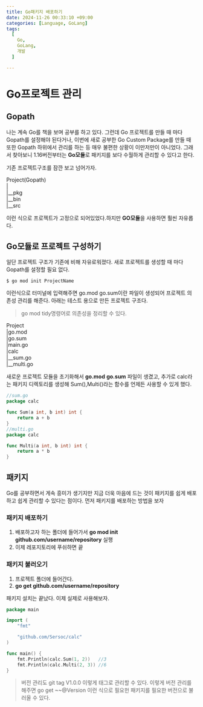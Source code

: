 ```yaml
---
title: Go패키지 배포하기
date: 2024-11-26 00:33:10 +09:00
categories: [Language, GoLang]
tags:
  [
    Go,
    GoLang,
    개발
  ]

---
```

# Go프로젝트 관리
## Gopath
나는 계속 Go를 책을 보며 공부를 하고 있다. 그런데 Go 프로젝트를 만들 때 마다 Gopath를 설정해야 된다거나, 이번에 새로 공부한 Go Custom Package를 만들 때 또한 Gopath 하위에서 관리를 하는 등 매우 불편한 상황이 이만저만이 아니었다. 그래서 찾아보니 1.16버전부터는 **Go모듈**로 패키지를 보다 수월하게 관리할 수 있다고 한다. 

기존 프로젝트구조를 잠깐 보고 넘어가자.   

Project(Gopath)   
|   
|__pkg   
|__bin   
|__src   

이런 식으로 프로젝트가 고정으로 되어있었다.하지만 **GO모듈**을 사용하면 훨씬 자유롭다.

## Go모듈로 프로젝트 구성하기

일단 프로젝트 구조가 기존에 비해 자유로워졌다. 새로 프로젝트를 생성할 때 마다 Gopath를 설정할 필요 없다.
``` shell
$ go mod init ProjectName
```
이런식으로 터미널에 입력해주면 go.mod go.sum이란 파일이 생성되어 프로젝트 의존성 관리를 해준다. 아래는 테스트 용으로 만든 프로젝트 구조다.   
> go mod tidy명령어로 의존성을 정리할 수 있다.    



Project   
|go.mod   
|go.sum   
|main.go  
|calc   
|__sum.go   
|__multi.go   

새로운 프로젝트 모듈을 초기화해서 __go.mod__ __go.sum__ 파일이 생겼고, 추가로 calc라는 패키지 디렉토리를 생성해 Sum(),Multi()라는 함수를 언제든 사용할 수 있게 했다.
``` go
//sum.go
package calc

func Sum(a int, b int) int {
	return a + b
}
//multi.go
package calc

func Multi(a int, b int) int {
	return a * b
}
```
## 패키지 
Go를 공부하면서 게속 흥미가 생기지만 지금 더욱 마음에 드는 것이 패키지를 쉽게 배포하고 쉽게 관리할 수 있다는 점이다.
먼저 패키지를 배포하는 방법을 보자
### 패키지 배포하기
1. 배포하고자 하는 폴더에 들어가서 __go mod init github.com/username/repository__ 실행   
2. 이제 레포지토리에 푸쉬하면 끝

### 패키지 불러오기
1. 프로젝트 폴더에 들어간다.
2. __go get github.com/username/repository__    

패키지 설치는 끝났다. 이제 실제로 사용해보자.
```go
package main

import (
	"fmt"

	"github.com/Sersoc/calc"
)

func main() {
	fmt.Println(calc.Sum(1, 2))   //3
	fmt.Println(calc.Multi(2, 3)) //6
}
```

> 버전 관리도 git tag V1.0.0 이렇게 태그로 관리할 수 있다. 이렇게 버전 관리를 해주면 go get ~~@Version 이런 식으로 필요헌 패키지를 필요한 버전으로 불러올 수 있다.


